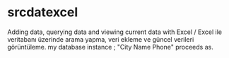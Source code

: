 # srcdatexcel
Adding data, querying data and viewing current data with Excel / Excel ile veritabanı üzerinde arama yapma,  veri ekleme ve güncel verileri görüntüleme.
my database instance ; 
"City Name Phone" proceeds as.
